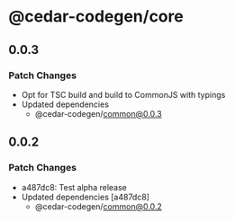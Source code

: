 # @cedar-codegen/core

## 0.0.3

### Patch Changes

- Opt for TSC build and build to CommonJS with typings
- Updated dependencies
  - @cedar-codegen/common@0.0.3

## 0.0.2

### Patch Changes

- a487dc8: Test alpha release
- Updated dependencies [a487dc8]
  - @cedar-codegen/common@0.0.2
